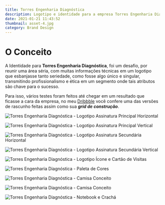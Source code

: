 ```yaml
---
title: Torres Engenharia Diagnóstica
description: Logotipo e identidade para a empresa Torres Engenharia Diagnóstica
date: 2021-01-21 11:43:52
thumbnail: asset-4.jpg
category: Brand Design
---
```

# O Conceito

A Identidade para **Torres Engenharia Diagnóstica**, foi um desafio, por reunir uma área séria, com muitas informações técnicas em um logotipo que esbanjasse tanto seriedade, como fosse algo único e singular, transmitindo profissionalismo e ética em um segmento onde tais atributos são chave para o sucesso.

Para isso, vários testes foram feitos até chegar em um resultado que ficasse a cara da empresa, no meu [Dribbble](https://dribbble.com/Gabe7Hercules) você confere uma das  versões de rascunho feitas assim como sua ***grid de construção***.

![Torres Engenharia Diagnóstica - Logotipo Assinatura Principal Horizontal](/assets/img/torres-engenharia-diagnóstica_01.jpg "Torres Engenharia Diagnóstica - Logotipo Assinatura Principal Horizontal")

![Torres Engenharia Diagnóstica - Logotipo Assinatura Principal Vertical](/assets/img/torres-engenharia-diagnóstica_02.jpg "Torres Engenharia Diagnóstica - Logotipo Assinatura Principal Vertical")

![Torres Engenharia Diagnóstica - Logotipo Assinatura Secundária Horizontal](/assets/img/torres-engenharia-diagnóstica_03.jpg "Torres Engenharia Diagnóstica - Logotipo Assinatura Secundária Horizontal")

![Torres Engenharia Diagnóstica - Logotipo Assinatura Secundária Vertical](/assets/img/torres-engenharia-diagnóstica_04.jpg "Torres Engenharia Diagnóstica - Logotipo Assinatura Secundária Vertical")

![Torres Engenharia Diagnóstica - Logotipo Ícone e Cartão de Visitas](/assets/img/torres-engenharia-diagnóstica_05.jpg "Torres Engenharia Diagnóstica - Logotipo Ícone e Cartão de Visitas")

![Torres Engenharia Diagnóstica - Paleta de Cores](/assets/img/torres-engenharia-diagnóstica_06.jpg "Torres Engenharia Diagnóstica - Paleta de Cores")

![Torres Engenharia Diagnóstica - Camisa Conceito](/assets/img/torres-engenharia-diagnóstica_07.jpg "Torres Engenharia Diagnóstica - Camisa Conceito")

![Torres Engenharia Diagnóstica - Camisa Conceito](/assets/img/torres-engenharia-diagnóstica_08.jpg "Torres Engenharia Diagnóstica - Camisa Conceito")

![Torres Engenharia Diagnóstica - Notebook e Crachá](/assets/img/torres-engenharia-diagnóstica_09.jpg "Torres Engenharia Diagnóstica - Notebook e Crachá")
